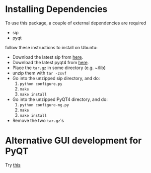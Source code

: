 # Installing Dependencies

To use this package, a couple of external dependencies are required

- sip
- pyqt

follow these instructions to install on Ubuntu:

- Download the latest sip from [here][1].
- Download the latest pyqt4 from [here][2].
- Place the `tar.gz` in some directory (e.g. ~/lib)
- unzip them with `tar -zxvf`
- Go into the unzipped sip directory, and do:
    1. `python configure.py`
    2. `make`
    3. `make install`
- Go into the unzipped PyQT4 directory, and do:
    1. `python configure-ng.py`
    2. `make`
    3. `make install`
- Remove the two `tar.gz`'s


# Alternative GUI development for PyQT

Try [this][3]


[1]: http://www.riverbankcomputing.com/software/sip/download
[2]: http://www.riverbankcomputing.com/software/pyqt/download
[3]: https://pythonspot.com/en/pyqt4-gui-tutorial/
